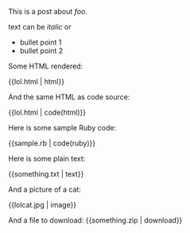 This is a post about *foo*.

text can be *italic* or

* bullet point 1
* bullet point 2

Some HTML rendered:

{{lol.html | html}}

And the same HTML as code source:

{{lol.html | code(html)}}

Here is some sample Ruby code:

{{sample.rb | code(ruby)}}

Here is some plain text:

{{something.txt | text}}

And a picture of a cat:

{{lolcat.jpg | image}}

And a file to download:
{{something.zip | download}}

